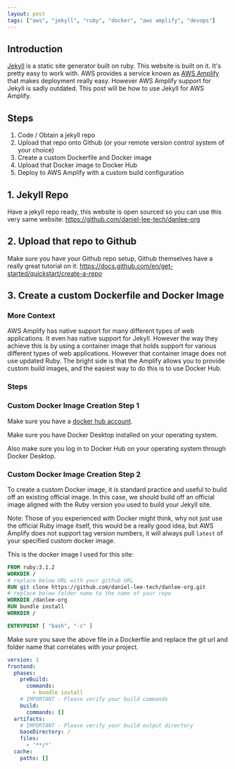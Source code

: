 ```yaml
---
layout: post
tags: ["aws", "jekyll", "ruby", "docker", "aws amplify", "devops"]
---
```


## Introduction

[Jekyll](https://jekyllrb.com) is a static site generator built on ruby. This website is built on it. It's pretty easy to work with. AWS provides a service known as [AWS Amplify](https://aws.amazon.com/amplify/) that makes deployment really easy. However AWS Amplify support for Jekyll is sadly outdated. This post will be how to use Jekyll for AWS Amplify.

## Steps

1. Code / Obtain a jekyll repo
2. Upload that repo onto Github (or your remote version control system of your choice)
3. Create a custom Dockerfile and Docker image
4. Upload that Docker image to Docker Hub
5. Deploy to AWS Amplify with a custom build configuration

## 1. Jekyll Repo

Have a jekyll repo ready, this website is open sourced so you can use this very same website: https://github.com/daniel-lee-tech/danlee-org

## 2. Upload that repo to Github

Make sure you have your Github repo setup, Github themselves have a really great tutorial on it: https://docs.github.com/en/get-started/quickstart/create-a-repo

## 3. Create a custom Dockerfile and Docker Image

### More Context

AWS Amplify has native support for many different types of web applications. It even has native support for Jekyll. However the way they achieve this is by using a container image that holds support for various different types of web applications. However that container image does not use updated Ruby. The bright side is that the Amplify allows you to provide custom build images, and the easiest way to do this is to use Docker Hub.

### Steps

### Custom Docker Image Creation Step 1

Make sure you have a [docker hub account](https://hub.docker.com/signup).

Make sure you have Docker Desktop installed on your operating system.

Also make sure you log in to Docker Hub on your operating system through Docker Desktop. 

### Custom Docker Image Creation Step 2

To create a custom Docker image, it is standard practice and useful to build off an existing official image. In this case, we should build off an official image aligned with the Ruby version you used to build your Jekyll site.

Note: Those of you experienced with Docker might think, why not just use the official Ruby image itself, this would be a really good idea, but AWS Amplify does not support tag version numbers, it will always pull `latest` of your specified custom docker image.

This is the docker image I used for this site:

```Dockerfile
FROM ruby:3.1.2
WORKDIR /
# replace below URL with your github URL
RUN git clone https://github.com/daniel-lee-tech/danlee-org.git
# replace below folder name to the name of your repo
WORKDIR /danlee-org
RUN bundle install
WORKDIR /

ENTRYPOINT [ "bash", "-c" ]
```

Make sure you save the above file in a Dockerfile and replace the git url and folder name that correlates with your project.












```yml
version: 1
frontend:
  phases:
    preBuild:
      commands:
        - bundle install
    # IMPORTANT - Please verify your build commands
    build:
      commands: []
  artifacts:
    # IMPORTANT - Please verify your build output directory
    baseDirectory: /
    files:
      - '**/*'
  cache:
    paths: []

```




